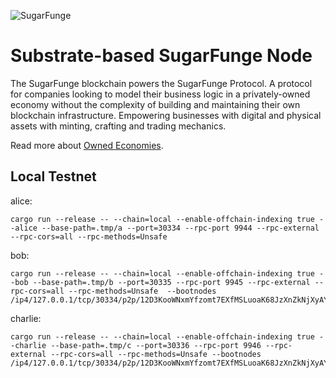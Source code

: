 ![SugarFunge](/docs/sf-name.png)
# Substrate-based SugarFunge Node

The SugarFunge blockchain powers the SugarFunge Protocol. A protocol for companies looking to model their business logic in a privately-owned economy without the complexity of building and maintaining their own blockchain infrastructure. Empowering businesses with digital and physical assets with minting, crafting and trading mechanics.

Read more about [Owned Economies](https://github.com/SugarFunge/OwnedEconomies).

## Local Testnet

alice:
```
cargo run --release -- --chain=local --enable-offchain-indexing true --alice --base-path=.tmp/a --port=30334 --rpc-port 9944 --rpc-external --rpc-cors=all --rpc-methods=Unsafe
```

bob:
```
cargo run --release -- --chain=local --enable-offchain-indexing true --bob --base-path=.tmp/b --port=30335 --rpc-port 9945 --rpc-external --rpc-cors=all --rpc-methods=Unsafe  --bootnodes /ip4/127.0.0.1/tcp/30334/p2p/12D3KooWNxmYfzomt7EXfMSLuoaK68JzXnZkNjXyAYAwNrQTDx7Y
```

charlie:
```
cargo run --release -- --chain=local --enable-offchain-indexing true --charlie --base-path=.tmp/c --port=30336 --rpc-port 9946 --rpc-external --rpc-cors=all --rpc-methods=Unsafe --bootnodes /ip4/127.0.0.1/tcp/30334/p2p/12D3KooWNxmYfzomt7EXfMSLuoaK68JzXnZkNjXyAYAwNrQTDx7Y
```